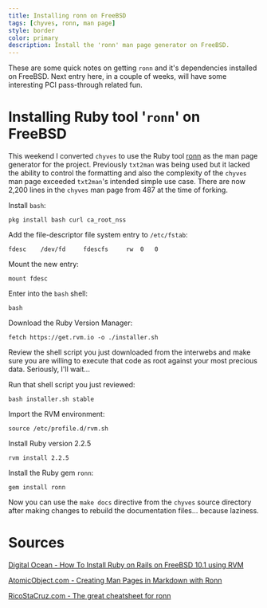 ```yaml
---
title: Installing ronn on FreeBSD
tags: [chyves, ronn, man page]
style: border
color: primary
description: Install the 'ronn' man page generator on FreeBSD.
---
```


These are some quick notes on getting `ronn` and it's dependencies installed on FreeBSD. Next entry here, in a couple of weeks, will have some interesting PCI pass-through related fun.

# Installing Ruby tool '`ronn`' on FreeBSD
This weekend I converted `chyves` to use the Ruby tool [ronn](https://github.com/rtomayko/ronn) as the man page generator for the project. Previously `txt2man` was being used but it lacked the ability to control the formatting and also the complexity of the `chyves` man page exceeded `txt2man`'s intended simple use case. There are now 2,200 lines in the `chyves` man page from 487 at the time of forking.

Install `bash`:

```
pkg install bash curl ca_root_nss
```

Add the file-descriptor file system entry to `/etc/fstab`:

```
fdesc    /dev/fd     fdescfs     rw  0   0
```

Mount the new entry:

```
mount fdesc
```

Enter into the `bash` shell:

```
bash
```

Download the Ruby Version Manager:

```
fetch https://get.rvm.io -o ./installer.sh
```

Review the shell script you just downloaded from the interwebs and make sure you are willing to execute that code as root against your most precious data. Seriously, I'll wait...

Run that shell script you just reviewed:

```
bash installer.sh stable
```

Import the RVM environment:

```
source /etc/profile.d/rvm.sh
```

Install Ruby version 2.2.5

```
rvm install 2.2.5
```

Install the Ruby gem `ronn`:

```
gem install ronn
```

Now you can use the `make docs` directive from the `chyves` source directory after making changes to rebuild the documentation files... because laziness.

# Sources
[Digital Ocean - How To Install Ruby on Rails on FreeBSD 10.1 using RVM](https://www.digitalocean.com/community/tutorials/how-to-install-ruby-on-rails-on-freebsd-10-1-using-rvm)

[AtomicObject.com - Creating Man Pages in Markdown with Ronn](https://spin.atomicobject.com/2015/05/06/man-pages-in-markdown-ronn/)

[RicoStaCruz.com - The great cheatsheet for ronn](http://ricostacruz.com/cheatsheets/ronn.html)
